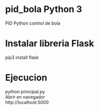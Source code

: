 # pid_bola Python 3
PID Python control de bola

# Instalar libreria Flask
pip3 install flask

# Ejecucion
python principal.py
<br>
Abrir en navegador<br>
http://localhost:5000